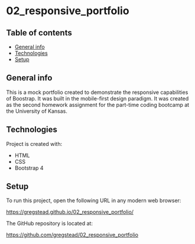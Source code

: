 # 02_responsive_portfolio

## Table of contents
* [General info](#general-info)
* [Technologies](#technologies)
* [Setup](#setup)

## General info
This is a mock portfolio created to demonstrate the responsive capabilities of Boostrap. It was built in the mobile-first design paradigm. It was created as the second homework assignment for the part-time coding bootcamp at the University of Kansas.
	
## Technologies
Project is created with:
* HTML
* CSS
* Bootstrap 4
	
## Setup
To run this project, open the following URL in any modern web browser:

https://gregstead.github.io/02_responsive_portfolio/

The GitHub repository is located at: 

https://github.com/gregstead/02_responsive_portfolio 

